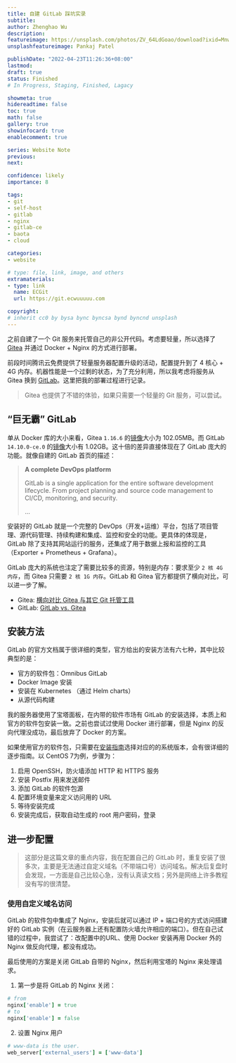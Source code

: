 ```yaml
---
title: 自建 GitLab 踩坑实录
subtitle: 
author: Zhenghao Wu
description: 
featureimage: https://unsplash.com/photos/ZV_64LdGoao/download?ixid=MnwxMjA3fDB8MXxzZWFyY2h8NHx8Z2l0fGVufDB8fHx8MTY1MDY4NDUzNw&force=true&w=2400
unsplashfeatureimage: Pankaj Patel

publishDate: "2022-04-23T11:26:36+08:00"
lastmod: 
draft: true
status: Finished
# In Progress, Staging, Finished, Lagacy

showmeta: true
hidereadtime: false
toc: true
math: false
gallery: true
showinfocard: true
enablecomment: true

series: Website Note
previous:
next:

confidence: likely
importance: 8

tags:
- git
- self-host
- gitlab
- nginx
- gitlab-ce
- baota
- cloud

categories:
- website

# type: file, link, image, and others
extramaterials:
- type: link
  name: ECGit
  url: https://git.ecwuuuuu.com

copyright: 
# inherit cc0 by bysa bync byncsa bynd byncnd unsplash
---
```


之前自建了一个 Git 服务来托管自己的非公开代码。考虑要轻量，所以选择了 [Gitea](https://gitea.io/en-us/) 并通过 Docker + Nginx 的方式进行部署。

前段时间腾讯云免费提供了轻量服务器配置升级的活动，配置提升到了 4 核心 + 4G 内存。机器性能是一个过剩的状态，为了充分利用，所以我考虑将服务从 Gitea 换到 [GitLab](https://about.gitlab.com/install/)。这里把我的部署过程进行记录。

> Gitea 也提供了不错的体验，如果只需要一个轻量的 Git 服务，可以尝试。

## “巨无霸” GitLab
单从 Docker 库的大小来看，Gitea `1.16.6` 的[镜像](https://hub.docker.com/layers/gitea/gitea/1.16.6/images/sha256-01e0b118c1c9ebf16c0549d9bf3d12fe0eb31513a25e31007d0d08295e825e33?context=explore)大小为 102.05MB。而 GitLab `14.10.0-ce.0` 的[镜像](https://hub.docker.com/layers/gitlab/gitlab-ce/14.10.0-ce.0/images/sha256-1b0dcf05260c37986fc40022f6298be9f28b3a65e92ea10af94e14815eb272ca?context=explore)大小有 1.02GB。这十倍的差异直接体现在了 GitLab 庞大的功能。就像自建的 GitLab 首页的描述：

> **A complete DevOps platform**
> 
> GitLab is a single application for the entire software development lifecycle. From project planning and source code management to CI/CD, monitoring, and security.
>
> ...

安装好的 GitLab 就是一个完整的 DevOps（开发+运维）平台，包括了项目管理、源代码管理、持续构建和集成、监控和安全的功能。更具体的体现是，GitLab 除了支持其网站运行的服务，还集成了用于数据上报和监控的工具（Exporter + Prometheus + Grafana）。

GitLab 庞大的系统也注定了需要比较多的资源，特别是内存：要求至少 `2 核 4G 内存`，而 Gitea 只需要 `2 核 1G 内存`。GitLab 和 Gitea 官方都提供了横向对比，可以进一步了解。

- Gitea: [横向对比 Gitea 与其它 Git 托管工具](https://docs.gitea.io/zh-cn/comparison/)
- GitLab: [GitLab vs. Gitea](https://about.gitlab.cn/devops-tools/gitea-vs-gitlab/)

## 安装方法

GitLab 的官方文档属于很详细的类型，官方给出的安装方法有六七种，其中比较典型的是：

- 官方的软件包：Omnibus GitLab
- Docker Image 安装
- 安装在 Kubernetes （通过 Helm charts）
- 从源代码构建

我的服务器使用了宝塔面板，在内带的软件市场有 GitLab 的安装选择，本质上和官方的软件包安装一致。之前也尝试过使用 Docker 进行部署，但是 Nginx 的反向代理没成功，最后放弃了 Docker 的方案。

如果使用官方的软件包，只需要在[安装指南](https://about.gitlab.com/install)选择对应的的系统版本，会有很详细的逐步指南。以 CentOS 7为例，步骤为：

1. 启用 OpenSSH，防火墙添加 HTTP 和 HTTPS 服务
2. 安装 Postfix 用来发送邮件
3. 添加 GitLab 的软件包源
4. 配置环境变量来定义访问用的 URL
5. 等待安装完成
6. 安装完成后，获取自动生成的 root 用户密码，登录

## 进一步配置

> 这部分是这篇文章的重点内容，我在配置自己的 GitLab 时，重复安装了很多次，主要是无法通过自定义域名（不带端口号）访问域名。解决后复盘时会发现，一方面是自己比较心急，没有认真读文档；另外是网络上许多教程没有写的很清楚。

### 使用自定义域名访问

GitLab 的软件包中集成了 Nginx，安装后就可以通过 IP + 端口号的方式访问搭建好的 GitLab 实例（在云服务器上还有配置防火墙允许相应的端口）。但在自己试错的过程中，我尝试了：改配置中的URL、使用 Docker 安装再用 Docker 外的 Nginx 做反向代理，都没有成功。

最后使用的方案是关闭 GitLab 自带的 Nginx，然后利用宝塔的 Nginx 来处理请求。

1. 第一步是将 GitLab 的 Nginx 关闭：

```ruby
# from
nginx['enable'] = true
# to
nginx['enable'] = false
```

2. 设置 Nginx 用户
```ruby
# www-data is the user.
web_server['external_users'] = ['www-data']
```